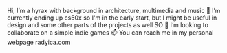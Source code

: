 Hi, I’m a hyrax with background in architecture, multimedia and music
🌱 I’m currently ending up cs50x so I'm in the early start, but I might be useful in design and some other parts of the projects as well SO 
💞️ I’m looking to collaborate on a simple indie games
📫 You can reach me in my personal webpage radyica.com

<!---
annasodaz/annasodaz is a ✨ special ✨ repository because its `README.md` (this file) appears on your GitHub profile.
You can click the Preview link to take a look at your changes.
--->
